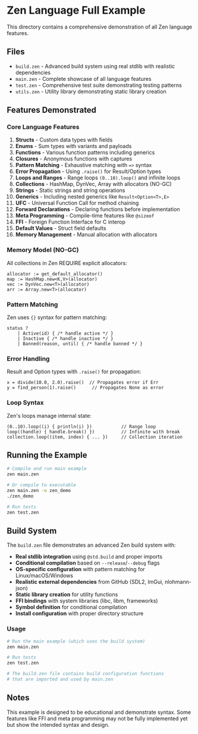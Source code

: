 # Zen Language Full Example

This directory contains a comprehensive demonstration of all Zen language features.

## Files

- `build.zen` - Advanced build system using real stdlib with realistic dependencies
- `main.zen` - Complete showcase of all language features
- `test.zen` - Comprehensive test suite demonstrating testing patterns
- `utils.zen` - Utility library demonstrating static library creation

## Features Demonstrated

### Core Language Features
1. **Structs** - Custom data types with fields
2. **Enums** - Sum types with variants and payloads
3. **Functions** - Various function patterns including generics
4. **Closures** - Anonymous functions with captures
5. **Pattern Matching** - Exhaustive matching with `=>` syntax
6. **Error Propagation** - Using `.raise()` for Result/Option types
7. **Loops and Ranges** - Range loops `(0..10).loop()` and infinite loops
8. **Collections** - HashMap, DynVec, Array with allocators (NO-GC)
9. **Strings** - Static strings and string operations
10. **Generics** - Including nested generics like `Result<Option<T>,E>`
11. **UFC** - Universal Function Call for method chaining
12. **Forward Declarations** - Declaring functions before implementation
13. **Meta Programming** - Compile-time features like `@sizeof`
14. **FFI** - Foreign Function Interface for C interop
15. **Default Values** - Struct field defaults
16. **Memory Management** - Manual allocation with allocators

### Memory Model (NO-GC)
All collections in Zen REQUIRE explicit allocators:
```zen
allocator := get_default_allocator()
map := HashMap.new<K,V>(allocator)
vec := DynVec.new<T>(allocator)
arr := Array.new<T>(allocator)
```

### Pattern Matching
Zen uses `{}` syntax for pattern matching:
```zen
status ?
    | Active(id) { /* handle active */ }
    | Inactive { /* handle inactive */ }
    | Banned(reason, until) { /* handle banned */ }
```

### Error Handling
Result and Option types with `.raise()` for propagation:
```zen
x = divide(10.0, 2.0).raise()  // Propagates error if Err
y = find_person(1).raise()      // Propagates None as error
```

### Loop Syntax
Zen's loops manage internal state:
```zen
(0..10).loop((i) { println(i) })           // Range loop
loop((handle) { handle.break() })          // Infinite with break
collection.loop((item, index) { ... })     // Collection iteration
```

## Running the Example

```bash
# Compile and run main example
zen main.zen

# Or compile to executable
zen main.zen -o zen_demo
./zen_demo

# Run tests
zen test.zen
```

## Build System

The `build.zen` file demonstrates an advanced Zen build system with:
- **Real stdlib integration** using `@std.build` and proper imports
- **Conditional compilation** based on `--release`/`--debug` flags
- **OS-specific configuration** with pattern matching for Linux/macOS/Windows
- **Realistic external dependencies** from GitHub (SDL2, ImGui, nlohmann-json)
- **Static library creation** for utility functions
- **FFI bindings** with system libraries (libc, libm, frameworks)
- **Symbol definition** for conditional compilation
- **Install configuration** with proper directory structure

### Usage
```bash
# Run the main example (which uses the build system)
zen main.zen

# Run tests
zen test.zen

# The build.zen file contains build configuration functions
# that are imported and used by main.zen
```

## Notes

This example is designed to be educational and demonstrate syntax. Some features like FFI and meta programming may not be fully implemented yet but show the intended syntax and design.